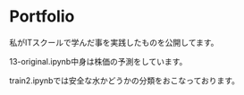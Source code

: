 # Portfolio
私がITスクールで学んだ事を実践したものを公開してます。

13-original.ipynb中身は株価の予測をしています。

train2.ipynbでは安全な水かどうかの分類をおこなっております。
